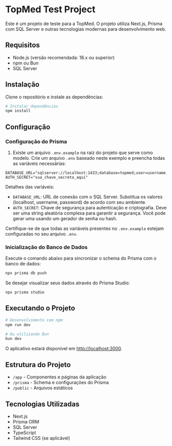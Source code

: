 # TopMed Test Project

Este é um projeto de teste para a TopMed. O projeto utiliza Next.js, Prisma com SQL Server e outras tecnologias modernas para desenvolvimento web.

## Requisitos

- Node.js (versão recomendada: 18.x ou superior)
- npm ou Bun
- SQL Server

## Instalação

Clone o repositório e instale as dependências:

```bash
# Instalar dependências
npm install
```

## Configuração

### Configuração do Prisma

1. Existe um arquivo `.env.example` na raiz do projeto que serve como modelo. Crie um arquivo `.env` baseado neste exemplo e preencha todas as variáveis necessárias:

```
DATABASE_URL="sqlserver://localhost:1433;database=topmed;user=username;password=password;trustServerCertificate=true"
AUTH_SECRET="sua_chave_secreta_aqui"
```

Detalhes das variáveis:

- `DATABASE_URL`: URL de conexão com o SQL Server. Substitua os valores (localhost, username, password) de acordo com seu ambiente.
- `AUTH_SECRET`: Chave de segurança para autenticação e criptografia. Deve ser uma string aleatória complexa para garantir a segurança. Você pode gerar uma usando um gerador de senha ou hash.

Certifique-se de que todas as variáveis presentes no `.env.example` estejam configuradas no seu arquivo `.env`.

### Inicialização do Banco de Dados

Execute o comando abaixo para sincronizar o schema do Prisma com o banco de dados:

```bash
npx prisma db push
```

Se desejar visualizar seus dados através do Prisma Studio:

```bash
npx prisma studio
```

## Executando o Projeto

```bash
# Desenvolvimento com npm
npm run dev

# Ou utilizando Bun
bun dev
```

O aplicativo estará disponível em [http://localhost:3000](http://localhost:3000).

## Estrutura do Projeto

- `/app` - Componentes e páginas da aplicação
- `/prisma` - Schema e configurações do Prisma
- `/public` - Arquivos estáticos

## Tecnologias Utilizadas

- Next.js
- Prisma ORM
- SQL Server
- TypeScript
- Tailwind CSS (se aplicável)
